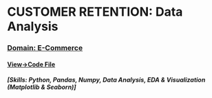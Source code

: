 # CUSTOMER RETENTION: Data Analysis
### [Domain: E-Commerce](https://github.com/ashok-kumar-sharma/ds-internship/blob/master/customer-retention/project-report.pdf)
#### [View->Code File](https://github.com/ashok-kumar-sharma/ds-internship/blob/master/customer-retention/data-analysis-customer-retention-dataset.ipynb)
##### [Skills: Python, Pandas, Numpy, Data Analysis, EDA & Visualization (Matplotlib & Seaborn)]
